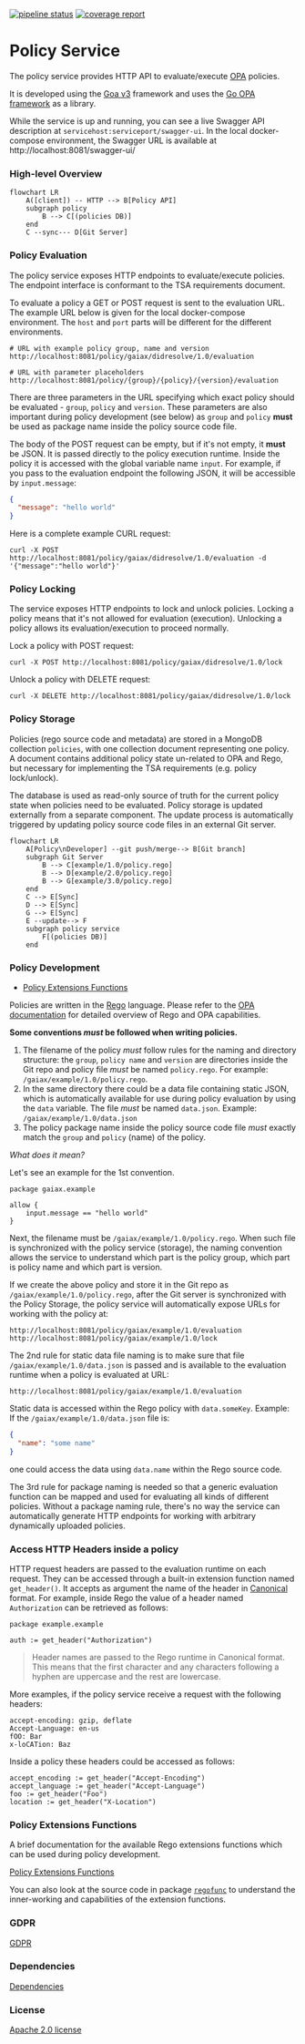 [![pipeline status](https://gitlab.com/gaia-x/data-infrastructure-federation-services/tsa/policy/badges/main/pipeline.svg)](https://gitlab.com/gaia-x/data-infrastructure-federation-services/tsa/policy/-/commits/main)
[![coverage report](https://gitlab.com/gaia-x/data-infrastructure-federation-services/tsa/policy/badges/main/coverage.svg)](https://gitlab.com/gaia-x/data-infrastructure-federation-services/tsa/policy/-/commits/main)

# Policy Service

The policy service provides HTTP API to evaluate/execute 
[OPA](https://www.openpolicyagent.org/) policies.

It is developed using the [Goa v3](https://goa.design/) framework
and uses the [Go OPA framework](https://github.com/open-policy-agent/opa) 
as a library.

While the service is up and running, you can see a live Swagger API 
description at `servicehost:serviceport/swagger-ui`. In the local docker-compose 
environment, the Swagger URL is available at http://localhost:8081/swagger-ui/ 

### High-level Overview

```mermaid
flowchart LR
	A([client]) -- HTTP --> B[Policy API]
	subgraph policy
		B --> C[(policies DB)]
	end
	C --sync--- D[Git Server]
```

### Policy Evaluation

The policy service exposes HTTP endpoints to evaluate/execute policies.
The endpoint interface is conformant to the TSA requirements document.

To evaluate a policy a GET or POST request is sent to the evaluation URL.
The example URL below is given for the local docker-compose environment. 
The `host` and `port` parts will be different for the different environments.

```
# URL with example policy group, name and version
http://localhost:8081/policy/gaiax/didresolve/1.0/evaluation

# URL with parameter placeholders
http://localhost:8081/policy/{group}/{policy}/{version}/evaluation
```

There are three parameters in the URL specifying which exact policy 
should be evaluated - `group`, `policy` and `version`. These parameters 
are also important during policy development (see below) as `group` 
and `policy` **must** be used as package name inside the policy 
source code file.

The body of the POST request can be empty, but if it's not empty, it 
**must** be JSON. It is passed directly to the policy execution runtime. 
Inside the policy it is accessed with the global variable name `input`. 
For example, if you pass to the evaluation endpoint the following JSON, 
it will be accessible by `input.message`:
```json
{
  "message": "hello world"
}
```

Here is a complete example CURL request:
```shell
curl -X POST http://localhost:8081/policy/gaiax/didresolve/1.0/evaluation -d '{"message":"hello world"}'
```

### Policy Locking

The service exposes HTTP endpoints to lock and unlock policies. Locking a policy
means that it's not allowed for evaluation (execution). Unlocking a policy allows
its evaluation/execution to proceed normally.

Lock a policy with POST request:
```shell
curl -X POST http://localhost:8081/policy/gaiax/didresolve/1.0/lock
```

Unlock a policy with DELETE request:
```shell
curl -X DELETE http://localhost:8081/policy/gaiax/didresolve/1.0/lock
```

### Policy Storage

Policies (rego source code and metadata) are stored in a MongoDB collection `policies`,
with one collection document representing one policy. A document contains additional 
policy state un-related to OPA and Rego, but necessary for implementing the TSA 
requirements (e.g. policy lock/unlock).

The database is used as read-only source of truth for the current policy state when
policies need to be evaluated. Policy storage is updated externally from a separate
component. The update process is automatically triggered by updating policy source 
code files in an external Git server.

```mermaid
flowchart LR
	A[Policy\nDeveloper] --git push/merge--> B[Git branch]
	subgraph Git Server
		B --> C[example/1.0/policy.rego]
		B --> D[example/2.0/policy.rego]
		B --> G[example/3.0/policy.rego]
	end
	C --> E[Sync]
	D --> E[Sync]
	G --> E[Sync]
	E --update--> F
	subgraph policy service
		F[(policies DB)]
	end
```

### Policy Development

* [Policy Extensions Functions](./doc/policy_development.md)

Policies are written in the [Rego](https://www.openpolicyagent.org/docs/latest/policy-language/) 
language. Please refer to the [OPA documentation](https://www.openpolicyagent.org/docs/latest/)
for detailed overview of Rego and OPA capabilities.

**Some conventions *must* be followed when writing policies.**

1. The filename of the policy *must* follow rules for the naming and directory structure:
the `group`, `policy name` and `version` are directories inside the Git repo and policy file *must* be named
`policy.rego`.  For example: `/gaiax/example/1.0/policy.rego`.
2. In the same directory there could be a data file containing static JSON, which is automatically 
available for use during policy evaluation by using the `data` variable. The file *must* be named `data.json`. 
Example: `/gaiax/example/1.0/data.json`
3. The policy package name inside the policy source code file *must* exactly match
the `group` and `policy` (name) of the policy.

*What does it mean?*

Let's see an example for the 1st convention.
```
package gaiax.example

allow {
    input.message == "hello world"
}
```

Next, the filename must be `/gaiax/example/1.0/policy.rego`. When such file is synchronized
with the policy service (storage), the naming convention allows the service to understand
which part is the policy group, which part is policy name and which part is version.

If we create the above policy and store it in the Git repo as `/gaiax/example/1.0/policy.rego`,
after the Git server is synchronized with the Policy Storage, the policy service will
automatically expose URLs for working with the policy at:
```
http://localhost:8081/policy/gaiax/example/1.0/evaluation
http://localhost:8081/policy/gaiax/example/1.0/lock
```
The 2nd rule for static data file naming is to make sure that file `/gaiax/example/1.0/data.json`
is passed and is available to the evaluation runtime when a policy is evaluated at URL:
```
http://localhost:8081/policy/gaiax/example/1.0/evaluation
```
Static data is accessed within the Rego policy with `data.someKey`.
Example: If the `/gaiax/example/1.0/data.json` file is:
```json
{
  "name": "some name"
}
```
one could access the data using `data.name` within the Rego source code.

The 3rd rule for package naming is needed so that a generic evaluation function
can be mapped and used for evaluating all kinds of different policies. Without a 
package naming rule, there's no way the service can automatically generate HTTP 
endpoints for working with arbitrary dynamically uploaded policies.

### Access HTTP Headers inside a policy

HTTP request headers are passed to the evaluation runtime on each request. They can be
accessed through a built-in extension function named `get_header()`. It accepts as argument
the name of the header in [Canonical](https://golangbyexample.com/canonical-http-header-key/) 
format. For example, inside Rego the value of a header named `Authorization` can be retrieved
as follows:
```
package example.example

auth := get_header("Authorization")
```

>Header names are passed to the Rego runtime in Canonical format. This means that the 
>first character and any characters following a hyphen are uppercase and the rest 
>are lowercase.

More examples, if the policy service receive a request with the following headers:
```
accept-encoding: gzip, deflate
Accept-Language: en-us
fOO: Bar
x-loCATion: Baz
```
Inside a policy these headers could be accessed as follows:
```
accept_encoding := get_header("Accept-Encoding")
accept_language := get_header("Accept-Language")
foo := get_header("Foo")
location := get_header("X-Location")
```

### Policy Extensions Functions

A brief documentation for the available Rego extensions functions
which can be used during policy development.

[Policy Extensions Functions](./doc/policy_development.md)

You can also look at the source code in package [`regofunc`](./internal/regofunc) to understand the
inner-working and capabilities of the extension functions.

### GDPR

[GDPR](GDPR.md)

### Dependencies

[Dependencies](go.mod)

### License

[Apache 2.0 license](LICENSE)
